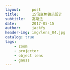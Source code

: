 ```yaml
---
layout:     post
title:      15倍变焦镜头设计
subtitle:   高斯法
date:       2017-05-15
author:     jackfy
header-img: img/lens_04.jpg
catalog: true
tags:
    - zoom
    - projector
    - object lens
    - gauss
---
```

